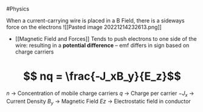 #Physics 

When a current-carrying wire is placed in a B Field, there is a sideways force on the electrons
![[Pasted image 20221214232613.png]]
- [[Magnetic Field and Forces]] Tends to push electrons to one side of the wire: resulting in a **potential difference**
	– emf differs in sign based on charge carriers
# $$ nq = \frac{-J_xB_y}{E_z}$$
$n$ → Concentration of mobile charge carriers
$q$ → Charge per carrier
$-J_x$ → Current Density
$B_y$ → Magnetic Field
$Ez$ → Electrostatic field in conductor